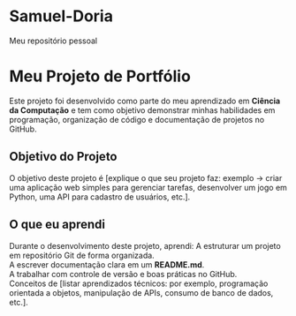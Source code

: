 # Samuel-Doria
Meu repositório pessoal
#  Meu Projeto de Portfólio

Este projeto foi desenvolvido como parte do meu aprendizado em **Ciência da Computação** e tem como objetivo demonstrar minhas habilidades em programação, organização de código e documentação de projetos no GitHub.


##  Objetivo do Projeto
O objetivo deste projeto é [explique o que seu projeto faz: exemplo → criar uma aplicação web simples para gerenciar tarefas, desenvolver um jogo em Python, uma API para cadastro de usuários, etc.].


## O que eu aprendi
Durante o desenvolvimento deste projeto, aprendi:
 A estruturar um projeto em repositório Git de forma organizada.  
 A escrever documentação clara em um **README.md**.  
 A trabalhar com controle de versão e boas práticas no GitHub.  
 Conceitos de [listar aprendizados técnicos: por exemplo, programação orientada a objetos, manipulação de APIs, consumo de banco de dados, etc.].  
